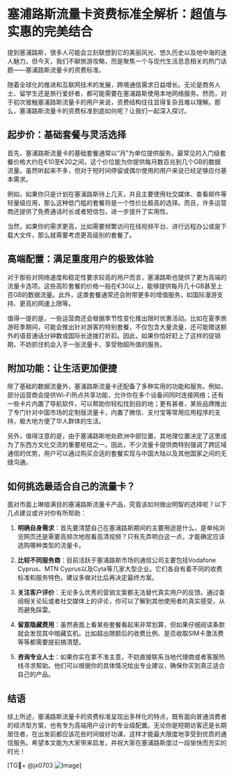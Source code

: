 # 塞浦路斯流量卡资费标准全解析：超值与实惠的完美结合

提到塞浦路斯，很多人可能会立刻联想到它的美丽风光、悠久历史以及地中海的迷人魅力。但今天，我们不聊旅游攻略，而是聚焦一个与现代生活息息相关的热门话题——塞浦路斯流量卡的资费标准。

随着全球化的推进和互联网技术的发展，跨境通信需求日益增长。无论是商务人士、留学生还是旅行爱好者，都可能需要在塞浦路斯使用本地网络服务。然而，对于初次接触塞浦路斯流量卡的用户来说，资费结构往往显得复杂且难以理解。那么，塞浦路斯流量卡的资费标准到底如何呢？让我们一起深入探讨。

## 起步价：基础套餐与灵活选择

首先，塞浦路斯流量卡的基础套餐通常以“月”为单位提供服务。最常见的入门级套餐价格大约在€10至€20之间，这个价位能为你提供每月数百兆到几个GB的数据流量。虽然听起来不多，但对于短时间停留或偶尔使用的用户来说已经足够应付基本需求。

例如，如果你只是计划在塞浦路斯待上几天，并且主要使用社交媒体、查看邮件等轻量级应用，那么这种低门槛的套餐将是一个性价比极高的选择。而且，许多运营商还提供了免费通话时长或者短信包，进一步提升了实用性。

当然，如果你的需求更高，比如需要频繁访问在线视频平台、进行远程办公或是下载大文件，那么就需要考虑更高级别的套餐了。

## 高端配置：满足重度用户的极致体验

对于那些对网络速度和稳定性要求较高的用户而言，塞浦路斯也提供了更为高端的流量卡选项。这些高阶套餐的价格一般在€30以上，能够提供每月几十GB甚至上百GB的数据流量。此外，这类套餐通常还会附带更多的增值服务，如国际漫游支持、更高的网速上限等。

值得一提的是，一些运营商还会根据季节性变化推出限时优惠活动。比如在夏季旅游旺季期间，可能会推出针对游客的特别套餐，不仅包含大量流量，还可能赠送额外的语音通话分钟数或国际长途拨打折扣。因此，如果你恰好赶上了这样的促销期，不妨抓住机会入手一张流量卡，享受物超所值的服务。

## 附加功能：让生活更加便捷

除了基础的数据流量外，塞浦路斯流量卡还配备了多种实用的功能和服务。例如，部分运营商会提供Wi-Fi热点共享功能，允许你在多个设备间同时连接网络；还有一些卡片内置了导航软件，可以帮助你轻松找到目的地；更有甚者，某些品牌推出了专门针对中国市场的定制版流量卡，内置了微信、支付宝等常用应用程序的支持，极大地方便了华人群体的生活。

另外，值得注意的是，由于塞浦路斯地处欧洲中部位置，其地理位置决定了这里成为了东西方文化交流的重要枢纽之一。因此，不少流量卡提供商特别强调了跨区域通信的优势，用户可以通过购买合适的套餐实现与中国大陆以及其他国家之间的无缝沟通。

## 如何挑选最适合自己的流量卡？

面对市面上琳琅满目的塞浦路斯流量卡产品，究竟该如何做出明智的选择呢？以下几点建议或许对你有所帮助：

1. **明确自身需求**：首先要清楚自己在塞浦路斯期间的主要用途是什么，是单纯浏览网页还是需要高频次地观看高清视频？只有先弄明白这一点，才能确定应该选购哪种类型的流量卡。
   
2. **比较不同服务商**：目前活跃于塞浦路斯市场的通信公司主要包括Vodafone Cyprus、MTN Cyprus以及Cyta等几家大型企业。它们各自有着不同的收费标准和服务特色，建议多做对比后再决定最终方案。
   
3. **关注客户评价**：无论多么优秀的营销文案都无法替代真实用户的反馈。通过查阅相关论坛或者社交媒体上的评论，你可以了解到其他使用者的真实感受，从而避免踩雷。

4. **留意隐藏费用**：虽然表面上看某些套餐看起来非常划算，但如果仔细阅读条款就会发现其中暗藏玄机。比如超出限额后的收费比例、是否收取SIM卡激活费等等都需要提前搞清楚。

5. **咨询专业人士**：如果你实在拿不准主意，不妨直接联系当地代理商或者客服热线寻求帮助。他们可以根据你的具体情况给出专业建议，确保你买到真正适合自己的产品。

## 结语

综上所述，塞浦路斯流量卡的资费标准呈现出多样化的特点，既有面向普通消费者的经济型方案，也有专为高端用户设计的专业级配置。无论你是短期访客还是长期居住者，在出发前都应该花些时间做好功课，这样才能最大限度地享受到优质的通信服务。希望本文能为大家带来启发，并祝大家在塞浦路斯度过一段愉快而充实的时光！

[TG💪+ @jx0703 ![Image](https://github.com/user-attachments/assets/dbca1d08-cadb-493c-b0ec-ad6f7a83f270)]